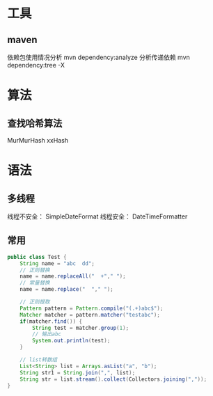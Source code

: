 # 工具
## maven
依赖包使用情况分析
mvn dependency:analyze
分析传递依赖
mvn dependency:tree -X

# 算法
## 查找哈希算法
MurMurHash
xxHash

# 语法
## 多线程
线程不安全： SimpleDateFormat
线程安全： DateTimeFormatter

## 常用
```java
public class Test {
    String name = "abc  dd";
    // 正则替换
    name = name.replaceAll("  +"," ");
    // 常量替换
    name = name.replace("  "," ");

    // 正则提取
    Pattern pattern = Pattern.compile("(.+)abc$");
    Matcher matcher = pattern.matcher("testabc");
    if(matcher.find()) {
        String test = matcher.group(1);
        // 输出abc
        System.out.println(test);
    }

    // list转数组
    List<String> list = Arrays.asList("a", "b");
    String str1 = String.join(",", list);
    String str = list.stream().collect(Collectors.joining(","));
}
```
